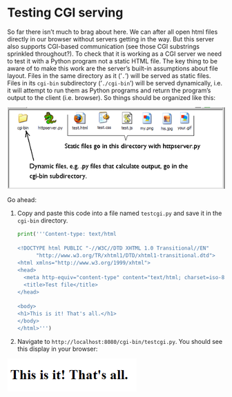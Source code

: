 # Testing CGI serving

So far there isn’t much to brag about here. We can after all open html
files directly in our browser without servers getting in the way. But
this server also supports CGI-based communication (see those CGI
substrings sprinkled throughout?). To check that it is working as a CGI
server we need to test it with a Python program not a static HTML file.
The key thing to be aware of to make this work are the server’s
built-in assumptions about file layout. Files in the same directory as
it (’`.`’) will be served as static files. Files in its `cgi-bin`
subdirectory (’`./cgi-bin`’) will be served dynamically, i.e. it will
attempt to run them as Python programs and return the program’s output
to the client (i.e. browser). So things should be organized like this:

![.](07_HTTPServerFileLayout.gif)

Go ahead:

1.  Copy and paste this code into a file named `testcgi.py` and save it
    in the `cgi-bin` directory.

    ``` python
    print('''Content-type: text/html

    <!DOCTYPE html PUBLIC "-//W3C//DTD XHTML 1.0 Transitional//EN"
          "http://www.w3.org/TR/xhtml1/DTD/xhtml1-transitional.dtd">
    <html xmlns="http://www.w3.org/1999/xhtml">
    <head>
      <meta http-equiv="content-type" content="text/html; charset=iso-8859-1" />
      <title>Test file</title>
    </head>

    <body>
    <h1>This is it! That's all.</h1>
    </body>
    </html>''')
    ```

2.  Navigate to `http://localhost:8080/cgi-bin/testcgi.py`. You should
    see this display in your browser:

![.](07_testcgi.output.png)
